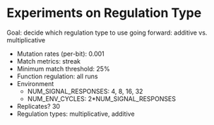 # Experiments on Regulation Type

Goal: decide which regulation type to use going forward: additive vs. multiplicative

- Mutation rates (per-bit): 0.001
- Match metrics: streak
- Minimum match threshold: 25%
- Function regulation: all runs
- Environment
  - NUM_SIGNAL_RESPONSES: 4, 8, 16, 32
  - NUM_ENV_CYCLES: 2*NUM_SIGNAL_RESPONSES
- Replicates? 30
- Regulation types: multiplicative, additive
